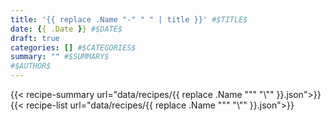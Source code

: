 ```yaml
---
title: '{{ replace .Name "-" " " | title }}' #$TITLE$
date: {{ .Date }} #$DATE$
draft: true
categories: [] #$CATEGORIES$
summary: "" #$SUMMARY$
#$AUTHOR$
---
```


{{< recipe-summary url="data/recipes/{{ replace .Name "\"" "\\\"" }}.json">}}
{{< recipe-list url="data/recipes/{{ replace .Name "\"" "\\\"" }}.json">}}
